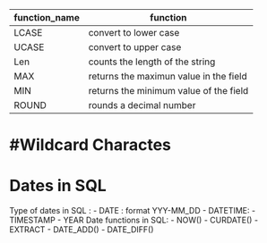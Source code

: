 |function_name|function|
|-------------|--------|
|LCASE| convert to lower case|
|UCASE| convert to upper case|
|Len|counts the length of the string|
|MAX|returns the maximun value in the field|
|MIN|returns the minimum value of the field|
|ROUND|rounds a decimal number|

# #Wildcard Charactes

# Dates in SQL
Type of dates in SQL :
    - DATE : format YYY-MM_DD
    - DATETIME: 
    - TIMESTAMP
    - YEAR
Date functions in  SQL:
    - NOW()
    - CURDATE()
    - EXTRACT
    - DATE_ADD()
    - DATE_DIFF()

